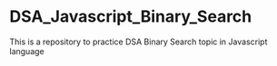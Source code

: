 # DSA_Javascript_Binary_Search

This is a repository to practice DSA Binary Search topic in Javascript language
